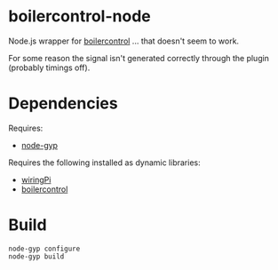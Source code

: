 # boilercontrol-node

Node.js wrapper for [boilercontrol](https://github.com/rossharper/boilercontrol) ... that doesn't seem to work.

For some reason the signal isn't generated correctly through the plugin (probably timings off).

# Dependencies

Requires:

- [node-gyp](https://github.com/TooTallNate/node-gyp)

Requires the following installed as dynamic libraries:

- [wiringPi](http://wiringpi.com/download-and-install/)
- [boilercontrol](https://github.com/rossharper/boilercontrol)

# Build

    node-gyp configure
    node-gyp build
